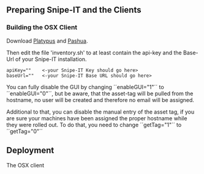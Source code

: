 


## Preparing Snipe-IT and the Clients

### Building the OSX Client


Download [Platypus](https://github.com/sveinbjornt/Platypus) and [Pashua](https://github.com/BlueM/Pashua). 


Then edit the file 'inventory.sh' to at least contain the api-key and the Base-Url of your Snipe-IT installation.
```
apiKey=""    <-your Snipe-IT Key should go here>
baseUrl=""   <-your Snipe-IT Base URL should go here>
```

You can fully disable the GUI by changing ´´enableGUI="1"´´ to ´´enableGUI="0"´´, but be aware, that the asset-tag will be pulled from the hostname, no user will be created and therefore no email will be assigned.

Additional to that, you can disable the manual entry of the asset tag, if you are sure your machines have been assigned the proper hostname while they were rolled out. To do that, you need to change ´´getTag="1"´´ to ´´getTag="0"´´

## Deployment



The OSX client 

